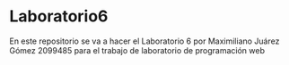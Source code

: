 # Laboratorio6
En este repositorio se va a hacer el Laboratorio 6 por Maximiliano Juárez Gómez 2099485 para el trabajo de laboratorio de programación web
